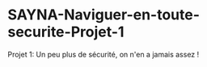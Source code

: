 # SAYNA-Naviguer-en-toute-securite-Projet-1
Projet 1: Un peu plus de sécurité, on n'en a jamais assez !
